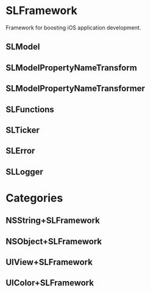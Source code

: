 SLFramework
============

Framework for boosting iOS application development.

## SLModel

## SLModelPropertyNameTransform

## SLModelPropertyNameTransformer

## SLFunctions

## SLTicker

## SLError

## SLLogger

# Categories

## NSString+SLFramework

## NSObject+SLFramework

## UIView+SLFramework

## UIColor+SLFramework
